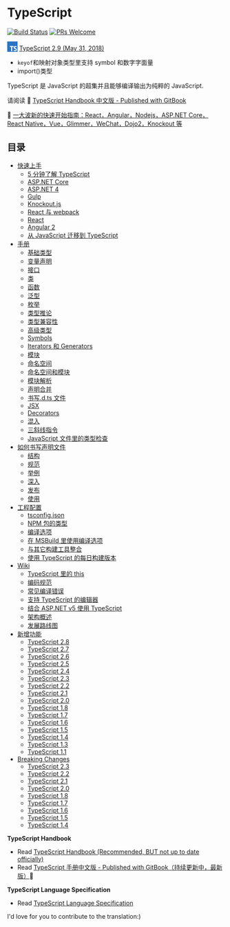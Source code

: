 # TypeScript

[![Build Status](https://travis-ci.org/zhongsp/TypeScript.svg?branch=master)](https://travis-ci.org/zhongsp/TypeScript) [![PRs Welcome](https://img.shields.io/badge/PRs-welcome-brightgreen.svg?style=flat-square)](http://makeapullrequest.com)

<img src="./misc/ts_logo.jpg" alt="TypeScript" width="24px" height="24px" style="vertical-align: bottom;"> [TypeScript 2.9 (May 31, 2018)](https://blogs.msdn.microsoft.com/typescript/2018/05/31/announcing-typescript-2-9/)

- `keyof`和映射对象类型里支持 symbol 和数字字面量
- import()类型

TypeScript 是 JavaScript 的超集并且能够编译输出为纯粹的 JavaScript.

请阅读 :book: [TypeScript Handbook 中文版 - Published with GitBook](http://zhongsp.gitbooks.io/typescript-handbook/content/)

:link: [一大波新的快速开始指南：React，Angular，Nodejs，ASP.NET Core，React Native，Vue，Glimmer，WeChat，Dojo2，Knockout 等](./doc/quick-start/README.md)

## 目录

- [快速上手](./doc/handbook/tutorials/README.md)
  - [5 分钟了解 TypeScript](./doc/handbook/tutorials/TypeScript%20in%205%20minutes.md)
  - [ASP.NET Core](./doc/handbook/tutorials/ASP.NET%20Core.md)
  - [ASP.NET 4](./doc/handbook/tutorials/ASP.NET%204.md)
  - [Gulp](./doc/handbook/tutorials/Gulp.md)
  - [Knockout.js](./doc/handbook/tutorials/Knockout.md)
  - [React 与 webpack](./doc/handbook/tutorials/React%20&%20Webpack.md)
  - [React](./doc/handbook/tutorials/React.md)
  - [Angular 2](./doc/handbook/tutorials/Angular%202.md)
  - [从 JavaScript 迁移到 TypeScript](./doc/handbook/tutorials/Migrating%20from%20JavaScript.md)
- [手册](./doc/handbook/README.md)
  - [基础类型](./doc/handbook/Basic%20Types.md)
  - [变量声明](./doc/handbook/Variable%20Declarations.md)
  - [接口](./doc/handbook/Interfaces.md)
  - [类](./doc/handbook/Classes.md)
  - [函数](./doc/handbook/Functions.md)
  - [泛型](./doc/handbook/Generics.md)
  - [枚举](./doc/handbook/Enums.md)
  - [类型推论](./doc/handbook/Type%20Inference.md)
  - [类型兼容性](./doc/handbook/Type%20Compatibility.md)
  - [高级类型](./doc/handbook/Advanced%20Types.md)
  - [Symbols](./doc/handbook/Symbols.md)
  - [Iterators 和 Generators](./doc/handbook/Iterators%20and%20Generators.md)
  - [模块](./doc/handbook/Modules.md)
  - [命名空间](./doc/handbook/Namespaces.md)
  - [命名空间和模块](./doc/handbook/Namespaces%20and%20Modules.md)
  - [模块解析](./doc/handbook/Module%20Resolution.md)
  - [声明合并](./doc/handbook/Declaration%20Merging.md)
  - [书写.d.ts 文件](./doc/handbook/Writing%20Definition%20Files.md)
  - [JSX](./doc/handbook/JSX.md)
  - [Decorators](./doc/handbook/Decorators.md)
  - [混入](./doc/handbook/Mixins.md)
  - [三斜线指令](./doc/handbook/Triple-Slash%20Directives.md)
  - [JavaScript 文件里的类型检查](./doc/handbook/Type%20Checking%20JavaScript%20Files.md)
- [如何书写声明文件](./doc/handbook/declaration%20files/Introduction.md)
  - [结构](./doc/handbook/declaration%20files/Library%20Structures.md)
  - [规范](./doc/handbook/declaration%20files/Do's%20and%20Don'ts.md)
  - [举例](./doc/handbook/declaration%20files/By%20Example.md)
  - [深入](./doc/handbook/declaration%20files/Deep%20Dive.md)
  - [发布](./doc/handbook/declaration%20files/Publishing.md)
  - [使用](./doc/handbook/declaration%20files/Consumption.md)
- [工程配置](./doc/handbook/tsconfig.json.md)
  - [tsconfig.json](./doc/handbook/tsconfig.json.md)
  - [NPM 包的类型](./doc/handbook/Typings%20for%20NPM%20Packages.md)
  - [编译选项](./doc/handbook/Compiler%20Options.md)
  - [在 MSBuild 里使用编译选项](./doc/handbook/Compiler%20Options%20in%20MSBuild.md)
  - [与其它构建工具整合](./doc/handbook/Integrating%20with%20Build%20Tools.md)
  - [使用 TypeScript 的每日构建版本](./doc/handbook/Nightly%20Builds.md)
- [Wiki](./doc/wiki/README.md)
  - [TypeScript 里的 this](./doc/wiki/this-in-TypeScript.md)
  - [编码规范](./doc/wiki/coding_guidelines.md)
  - [常见编译错误](./doc/wiki/Common%20Errors.md)
  - [支持 TypeScript 的编辑器](./doc/wiki/TypeScript-Editor-Support.md)
  - [结合 ASP.NET v5 使用 TypeScript](./doc/wiki/Using-TypeScript-With-ASP.NET-5.md)
  - [架构概述](./doc/wiki/Architectural-Overview.md)
  - [发展路线图](./doc/wiki/Roadmap.md)
- [新增功能](./doc/release-notes/README.md)
  - [TypeScript 2.8](./doc/release-notes/TypeScript%202.8.md)
  - [TypeScript 2.7](./doc/release-notes/TypeScript%202.7.md)
  - [TypeScript 2.6](./doc/release-notes/TypeScript%202.6.md)
  - [TypeScript 2.5](./doc/release-notes/TypeScript%202.5.md)
  - [TypeScript 2.4](./doc/release-notes/TypeScript%202.4.md)
  - [TypeScript 2.3](./doc/release-notes/TypeScript%202.3.md)
  - [TypeScript 2.2](./doc/release-notes/TypeScript%202.2.md)
  - [TypeScript 2.1](./doc/release-notes/TypeScript%202.1.md)
  - [TypeScript 2.0](./doc/release-notes/TypeScript%202.0.md)
  - [TypeScript 1.8](./doc/release-notes/TypeScript%201.8.md)
  - [TypeScript 1.7](./doc/release-notes/TypeScript%201.7.md)
  - [TypeScript 1.6](./doc/release-notes/TypeScript%201.6.md)
  - [TypeScript 1.5](./doc/release-notes/TypeScript%201.5.md)
  - [TypeScript 1.4](./doc/release-notes/TypeScript%201.4.md)
  - [TypeScript 1.3](./doc/release-notes/TypeScript%201.3.md)
  - [TypeScript 1.1](./doc/release-notes/TypeScript%201.1.md)
- [Breaking Changes](./doc/breaking-changes/breaking-changes.md)
  - [TypeScript 2.3](./doc/breaking-changes/TypeScript%202.3.md)
  - [TypeScript 2.2](./doc/breaking-changes/TypeScript%202.2.md)
  - [TypeScript 2.1](./doc/breaking-changes/TypeScript%202.1.md)
  - [TypeScript 2.0](./doc/breaking-changes/TypeScript%202.0.md)
  - [TypeScript 1.8](./doc/breaking-changes/TypeScript%201.8.md)
  - [TypeScript 1.7](./doc/breaking-changes/TypeScript%201.7.md)
  - [TypeScript 1.6](./doc/breaking-changes/TypeScript%201.6.md)
  - [TypeScript 1.5](./doc/breaking-changes/TypeScript%201.5.md)
  - [TypeScript 1.4](./doc/breaking-changes/TypeScript%201.4.md)

**TypeScript Handbook**

- Read [TypeScript Handbook (Recommended, BUT not up to date officially)](http://www.typescriptlang.org/Handbook)
- Read [TypeScript 手册中文版 - Published with GitBook（持续更新中，最新版）](http://zhongsp.gitbooks.io/typescript-handbook/content/):book:

**TypeScript Language Specification**

- Read [TypeScript Language Specification](https://github.com/Microsoft/TypeScript/blob/master/doc/spec.md)

I'd love for you to contribute to the translation:)
